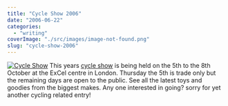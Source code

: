 ```yaml
---
title: "Cycle Show 2006"
date: "2006-06-22"
categories: 
  - "writing"
coverImage: "./src/images/image-not-found.png"
slug: "cycle-show-2006"
---
```


[![Cycle Show](/images/172576251_58b82ba3c9_o.gif)](http://www.flickr.com/photos/funkylarma/172576251/ "Cycle Show") This years [cycle show](http://www.cycleshow.co.uk/) is being held on the 5th to the 8th October at the ExCel centre in London. Thursday the 5th is trade only but the remaining days are open to the public. See all the latest toys and goodies from the biggest makes. Any one interested in going? sorry for yet another cycling related entry!
